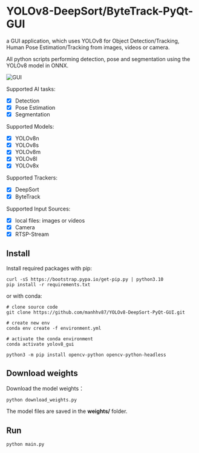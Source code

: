 # YOLOv8-DeepSort/ByteTrack-PyQt-GUI
a GUI application, which uses YOLOv8 for  Object Detection/Tracking, Human Pose Estimation/Tracking from images, videos or camera. 

All python scripts performing detection, pose and segmentation using the YOLOv8 model in ONNX.

![GUI](./data/ui.png)

Supported AI tasks:
- [x] Detection
- [x] Pose Estimation
- [x] Segmentation

Supported Models:
- [x] YOLOv8n
- [x] YOLOv8s
- [x] YOLOv8m
- [x] YOLOv8l
- [x] YOLOv8x

Supported Trackers:
- [x] DeepSort
- [x] ByteTrack

Supported Input Sources:
- [x] local files: images or videos
- [x] Camera
- [x] RTSP-Stream

## Install

Install required packages with pip:

```shell
curl -sS https://bootstrap.pypa.io/get-pip.py | python3.10
pip install -r requirements.txt
```

or with conda:

```shell
# clone source code
git clone https://github.com/manhhv87/YOLOv8-DeepSort-PyQt-GUI.git

# create new env
conda env create -f environment.yml

# activate the conda environment
conda activate yolov8_gui

python3 -m pip install opencv-python opencv-python-headless
```

## Download weights

Download the model weights：

``````shell
python download_weights.py
``````

The model files are saved in the **weights/** folder.

## Run

```shell
python main.py
```


